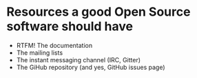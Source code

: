 # Resources a good Open Source software should have

* RTFM! The documentation
* The mailing lists
* The instant messaging channel (IRC, Gitter)
* The GiHub repository (and yes, GitHub issues page)
